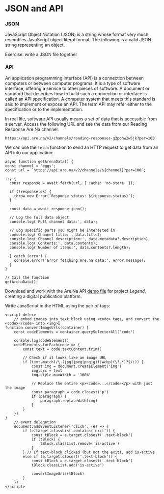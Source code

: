 # JSON and API

### JSON
JavaScript Object Notation (JSON) is a string whose format very much resembles JavaScript object literal format. The following is a valid JSON string representing an object.

Exercise: write a JSON file together

### API
An application programming interface (API) is a connection between computers or between computer programs. It is a type of software interface, offering a service to other pieces of software. A document or standard that describes how to build such a connection or interface is called an API specification. A computer system that meets this standard is said to implement or expose an API. The term API may refer either to the specification or to the implementation.

In real life, software API usually means a set of data that is accessible from a server. Access the following URL and see the data from our Reading Response Are.Na channel:
```
https://api.are.na/v2/channels/reading-responses-g2pohw2w5jk?per=100
```

We can use the `fetch` function to send an HTTP request to get data from an API into our application:
```
async function getArenaData() {
const channel = 'eggs';
const url = `https://api.are.na/v2/channels/${channel}?per=100`;
  
try {
  const response = await fetch(url, { cache: 'no-store' });
    
  if (!response.ok) {
    throw new Error(`Response status: ${response.status}`);
  }

  const data = await response.json();
    
  // Log the full data object
  console.log('Full channel data:', data);
    
  // Log specific parts you might be interested in
  console.log('Channel title:', data.title);
  console.log('Channel description:', data.metadata?.description);
  console.log('Contents:', data.contents);
  console.log('Number of items:', data.contents?.length);
    
  } catch (error) {
    console.error('Error fetching Are.na data:', error.message);
  }
}

// Call the function
getArenaData();
```

Download and work with the Are.Na API [demo file](/_assets/arena-api.zip) for project *Legend*, creating a digital publication platform.

Write JavaScript in the HTML using the pair of <script></script> tags:
```
<script defer>
	// embed images into text block using <code> tags, and convert the <code></code> into <img>Ï
function convertImageUrls(container) {
    const codeElements = container.querySelectorAll('code')
    
    console.log(codeElements)
    codeElements.forEach(code => {
        const text = code.textContent.trim()
        
        // Check if it looks like an image URL
        if (text.match(/\.(jpg|jpeg|png|gif|webp)(\?.*)?$/i)) {
            const img = document.createElement('img')
            img.src = text
            img.style.maxWidth = '100%'
            
            // Replace the entire <p><code>...</code></p> with just the image
            const paragraph = code.closest('p')
            if (paragraph) {
                paragraph.replaceWith(img)
            }
        }
    })
}
	// event delegation
	document.addEventListener('click', (e) => {
		if (e.target.classList.contains('exit')) {
			const tBlock = e.target.closest('.text-block')
			if (tBlock) {
				tBlock.classList.remove('is-active')
			}
		} // If text-block clicked (but not the exit), add is-active
		else if (e.target.closest('.text-block')) {
			const tBlock = e.target.closest('.text-block')
			tBlock.classList.add('is-active')

			convertImageUrls(tBlock)
		}
	})
</script>
```
